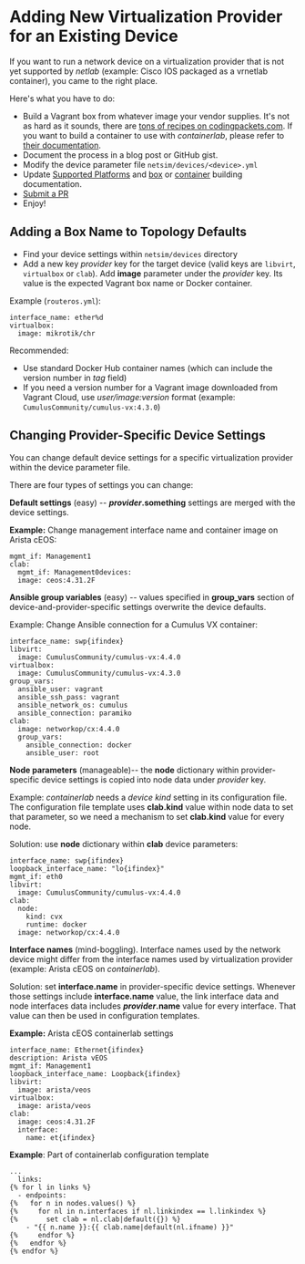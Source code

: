 # Adding New Virtualization Provider for an Existing Device

If you want to run a network device on a virtualization provider that is not yet supported by *netlab* (example: Cisco IOS packaged as a vrnetlab container), you came to the right place.

Here's what you have to do:

* Build a Vagrant box from whatever image your vendor supplies. It's not as hard as it sounds, there are [tons of recipes on codingpackets.com](https://codingpackets.com/blog/tag/#vagrant). If you want to build a container to use with *containerlab*, please refer to [their documentation](https://containerlab.srlinux.dev/).
* Document the process in a blog post or GitHub gist.
* Modify the device parameter file `netsim/devices/<device>.yml`
* Update [Supported Platforms](supported-platforms) and [box](libvirt-build-boxes) or [container](clab-images) building documentation.
* [Submit a PR](guidelines.md)
* Enjoy!

## Adding a Box Name to Topology Defaults

* Find your device settings within `netsim/devices` directory
* Add a new key *provider* key for the target device (valid keys are `libvirt`, `virtualbox` or `clab`). Add **image** parameter under the *provider* key. Its value is the expected Vagrant box name or Docker container.

Example (`routeros.yml`):

```
interface_name: ether%d
virtualbox:
  image: mikrotik/chr
```

Recommended:

* Use standard Docker Hub container names (which can include the version number in *tag* field)
* If you need a version number for a Vagrant image downloaded from Vagrant Cloud, use *user/image:version* format (example: `CumulusCommunity/cumulus-vx:4.3.0`)

## Changing Provider-Specific Device Settings

You can change default device settings for a specific virtualization provider within the device parameter file.

There are four types of settings you can change:

**Default settings** (easy) -- **_provider_.something** settings are merged with the device settings. 

**Example:** Change management interface name and container image on Arista cEOS:

```
mgmt_if: Management1
clab:
  mgmt_if: Management0devices:
  image: ceos:4.31.2F
```

**Ansible group variables** (easy) -- values specified in **group_vars** section of device-and-provider-specific settings overwrite the device defaults. 

Example: Change Ansible connection for a Cumulus VX container:

```
interface_name: swp{ifindex}
libvirt:
  image: CumulusCommunity/cumulus-vx:4.4.0
virtualbox:
  image: CumulusCommunity/cumulus-vx:4.3.0
group_vars:
  ansible_user: vagrant
  ansible_ssh_pass: vagrant
  ansible_network_os: cumulus
  ansible_connection: paramiko
clab:
  image: networkop/cx:4.4.0
  group_vars:
    ansible_connection: docker
    ansible_user: root
```

**Node parameters** (manageable)-- the **node** dictionary within provider-specific device settings is copied into node data under _provider_ key.

Example: *containerlab* needs a *device kind* setting in its configuration file. The configuration file template uses **clab.kind** value within node data to set that parameter, so we need a mechanism to set **clab.kind** value for every node. 

Solution: use **node** dictionary within **clab** device parameters:

```
interface_name: swp{ifindex}
loopback_interface_name: "lo{ifindex}"
mgmt_if: eth0
libvirt:
  image: CumulusCommunity/cumulus-vx:4.4.0
clab:
  node:
    kind: cvx
    runtime: docker
  image: networkop/cx:4.4.0
```

**Interface names** (mind-boggling). Interface names used by the network device might differ from the interface names used by virtualization provider (example: Arista cEOS on *containerlab*).

Solution: set **interface.name** in provider-specific device settings. Whenever those settings include **interface.name** value, the link interface data and node interfaces data includes **_provider_.name** value for every interface. That value can then be used in configuration templates.

**Example:** Arista cEOS containerlab settings

```
interface_name: Ethernet{ifindex}
description: Arista vEOS
mgmt_if: Management1
loopback_interface_name: Loopback{ifindex}
libvirt:
  image: arista/veos
virtualbox:
  image: arista/veos
clab:
  image: ceos:4.31.2F
  interface:
    name: et{ifindex}
```

**Example**: Part of containerlab configuration template

```
...
  links:
{% for l in links %}
  - endpoints:
{%   for n in nodes.values() %}
{%     for nl in n.interfaces if nl.linkindex == l.linkindex %}
{%       set clab = nl.clab|default({}) %}
    - "{{ n.name }}:{{ clab.name|default(nl.ifname) }}"
{%     endfor %}
{%   endfor %}
{% endfor %}
```
